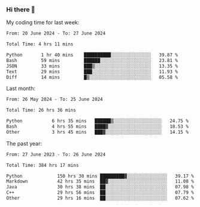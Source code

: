 ### Hi there 👋

My coding time for last week:

<!--START_SECTION:week-->

```txt
From: 20 June 2024 - To: 27 June 2024

Total Time: 4 hrs 11 mins

Python       1 hr 40 mins    ██████████░░░░░░░░░░░░░░░   39.87 %
Bash         59 mins         ██████░░░░░░░░░░░░░░░░░░░   23.81 %
JSON         33 mins         ███▒░░░░░░░░░░░░░░░░░░░░░   13.35 %
Text         29 mins         ███░░░░░░░░░░░░░░░░░░░░░░   11.93 %
Diff         14 mins         █▒░░░░░░░░░░░░░░░░░░░░░░░   05.58 %
```

<!--END_SECTION:week-->

Last month:

<!--START_SECTION:month-->

```txt
From: 26 May 2024 - To: 25 June 2024

Total Time: 26 hrs 36 mins

Python           6 hrs 35 mins   ██████▒░░░░░░░░░░░░░░░░░░   24.75 %
Bash             4 hrs 55 mins   ████▓░░░░░░░░░░░░░░░░░░░░   18.53 %
Other            3 hrs 45 mins   ███▓░░░░░░░░░░░░░░░░░░░░░   14.15 %
```

<!--END_SECTION:month-->

The past year:

<!--START_SECTION:year-->

```txt
From: 27 June 2023 - To: 26 June 2024

Total Time: 384 hrs 17 mins

Python             150 hrs 30 mins █████████▓░░░░░░░░░░░░░░░   39.17 %
Markdown           42 hrs 35 mins  ██▓░░░░░░░░░░░░░░░░░░░░░░   11.08 %
Java               30 hrs 38 mins  ██░░░░░░░░░░░░░░░░░░░░░░░   07.98 %
C++                29 hrs 56 mins  ██░░░░░░░░░░░░░░░░░░░░░░░   07.79 %
Other              29 hrs 16 mins  ██░░░░░░░░░░░░░░░░░░░░░░░   07.62 %
```

<!--END_SECTION:year-->
